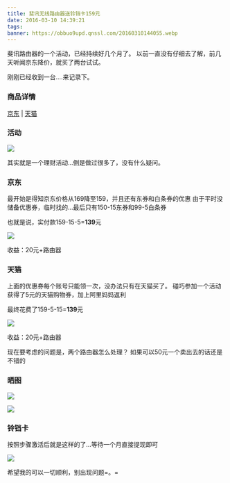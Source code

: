 ```yaml
---
title: 斐讯无线路由器送铃铛卡159元
date: 2016-03-10 14:39:21
tags:
banner: https://obbuo9upd.qnssl.com/20160310144055.webp
---
```

斐讯路由器的一个活动，已经持续好几个月了。
以前一直没有仔细去了解，前几天听闻京东降价，就买了两台试试。

刚刚已经收到一台....来记录下。
<!--more-->

### 商品详情

[京东](https://item.jd.com/10111210704.html) |  [天猫](https://dwz.cn/2ShuTH)

### 活动

![](https://obbuo9upd.qnssl.com/20160310141327.jpg)

其实就是一个理财活动...倒是做过很多了，没有什么疑问。

### 京东

最开始是得知京东价格从169降至159，并且还有东券和白条券的优惠
由于平时没储备优惠券，临时找的...最后只有150-15东券和99-5白条券

也就是说，实付款159-15-5=**139**元

![](https://obbuo9upd.qnssl.com/20160310141221.jpg)

收益：20元+路由器

### 天猫

上面的优惠券每个账号只能领一次，没办法只有在天猫买了。
碰巧参加一个活动获得了5元的天猫购物券，加上阿里妈妈返利

最终花费了159-5-15=**139**元

![](https://obbuo9upd.qnssl.com/20160310141101.jpg)

收益：20元+路由器

现在要考虑的问题是，两个路由器怎么处理？
如果可以50元一个卖出去的话还是不错的

### 晒图

![](https://obbuo9upd.qnssl.com/20160310143015.jpg)


![](https://obbuo9upd.qnssl.com/20160310143022.jpg)

### 铃铛卡

按照步骤激活后就是这样的了...等待一个月直接提现即可

![](https://obbuo9upd.qnssl.com/20160310143653.jpg)

希望我的可以一切顺利，别出现问题=。=
